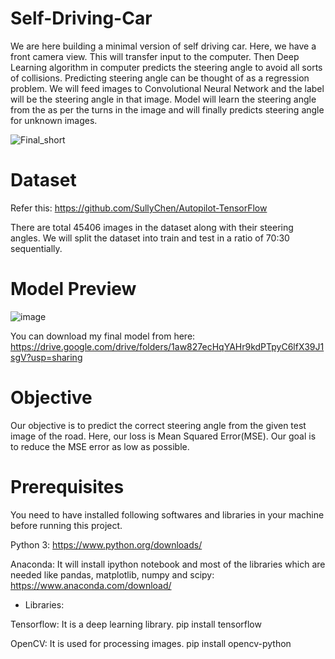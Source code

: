 # Self-Driving-Car
We are here building a minimal version of self driving car. Here, we have a front camera view. This will transfer input to the computer. Then Deep Learning algorithm in computer predicts the steering angle to avoid all sorts of collisions. Predicting steering angle can be thought of as a regression problem. We will feed images to Convolutional Neural Network and the label will be the steering angle in that image. Model will learn the steering angle from the as per the turns in the image and will finally predicts steering angle for unknown images.

![Final_short](https://user-images.githubusercontent.com/40149802/65960162-71037480-e471-11e9-92a5-ed0ca6e07af1.gif)

# Dataset

Refer this: https://github.com/SullyChen/Autopilot-TensorFlow


There are total 45406 images in the dataset along with their steering angles. We will split the dataset into train and test in a ratio of 70:30 sequentially.

# Model Preview
![image](https://user-images.githubusercontent.com/40149802/65964220-16224b00-e47a-11e9-92c8-48a2e07014e9.png)

You can download my final model from here: https://drive.google.com/drive/folders/1aw827ecHqYAHr9kdPTpyC6lfX39J1sgV?usp=sharing

# Objective

Our objective is to predict the correct steering angle from the given test image of the road. Here, our loss is Mean Squared Error(MSE). Our goal is to reduce the MSE error as low as possible.

# Prerequisites
You need to have installed following softwares and libraries in your machine before running this project.

Python 3: https://www.python.org/downloads/

Anaconda: It will install ipython notebook and most of the libraries which are needed like pandas, matplotlib, numpy and scipy: https://www.anaconda.com/download/

* Libraries:

Tensorflow: It is a deep learning library.
pip install tensorflow

OpenCV: It is used for processing images.
pip install opencv-python
